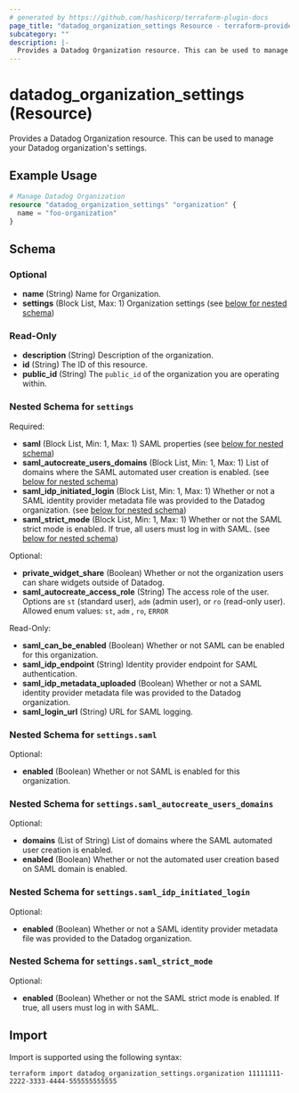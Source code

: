 ```yaml
---
# generated by https://github.com/hashicorp/terraform-plugin-docs
page_title: "datadog_organization_settings Resource - terraform-provider-datadog"
subcategory: ""
description: |-
  Provides a Datadog Organization resource. This can be used to manage your Datadog organization's settings.
---
```


# datadog_organization_settings (Resource)

Provides a Datadog Organization resource. This can be used to manage your Datadog organization's settings.

## Example Usage

```terraform
# Manage Datadog Organization
resource "datadog_organization_settings" "organization" {
  name = "foo-organization"
}
```

<!-- schema generated by tfplugindocs -->
## Schema

### Optional

- **name** (String) Name for Organization.
- **settings** (Block List, Max: 1) Organization settings (see [below for nested schema](#nestedblock--settings))

### Read-Only

- **description** (String) Description of the organization.
- **id** (String) The ID of this resource.
- **public_id** (String) The `public_id` of the organization you are operating within.

<a id="nestedblock--settings"></a>
### Nested Schema for `settings`

Required:

- **saml** (Block List, Min: 1, Max: 1) SAML properties (see [below for nested schema](#nestedblock--settings--saml))
- **saml_autocreate_users_domains** (Block List, Min: 1, Max: 1) List of domains where the SAML automated user creation is enabled. (see [below for nested schema](#nestedblock--settings--saml_autocreate_users_domains))
- **saml_idp_initiated_login** (Block List, Min: 1, Max: 1) Whether or not a SAML identity provider metadata file was provided to the Datadog organization. (see [below for nested schema](#nestedblock--settings--saml_idp_initiated_login))
- **saml_strict_mode** (Block List, Min: 1, Max: 1) Whether or not the SAML strict mode is enabled. If true, all users must log in with SAML. (see [below for nested schema](#nestedblock--settings--saml_strict_mode))

Optional:

- **private_widget_share** (Boolean) Whether or not the organization users can share widgets outside of Datadog.
- **saml_autocreate_access_role** (String) The access role of the user. Options are `st` (standard user), `adm` (admin user), or `ro` (read-only user). Allowed enum values: `st`, `adm` , `ro`, `ERROR`

Read-Only:

- **saml_can_be_enabled** (Boolean) Whether or not SAML can be enabled for this organization.
- **saml_idp_endpoint** (String) Identity provider endpoint for SAML authentication.
- **saml_idp_metadata_uploaded** (Boolean) Whether or not a SAML identity provider metadata file was provided to the Datadog organization.
- **saml_login_url** (String) URL for SAML logging.

<a id="nestedblock--settings--saml"></a>
### Nested Schema for `settings.saml`

Optional:

- **enabled** (Boolean) Whether or not SAML is enabled for this organization.


<a id="nestedblock--settings--saml_autocreate_users_domains"></a>
### Nested Schema for `settings.saml_autocreate_users_domains`

Optional:

- **domains** (List of String) List of domains where the SAML automated user creation is enabled.
- **enabled** (Boolean) Whether or not the automated user creation based on SAML domain is enabled.


<a id="nestedblock--settings--saml_idp_initiated_login"></a>
### Nested Schema for `settings.saml_idp_initiated_login`

Optional:

- **enabled** (Boolean) Whether or not a SAML identity provider metadata file was provided to the Datadog organization.


<a id="nestedblock--settings--saml_strict_mode"></a>
### Nested Schema for `settings.saml_strict_mode`

Optional:

- **enabled** (Boolean) Whether or not the SAML strict mode is enabled. If true, all users must log in with SAML.

## Import

Import is supported using the following syntax:

```shell
terraform import datadog_organization_settings.organization 11111111-2222-3333-4444-555555555555
```
